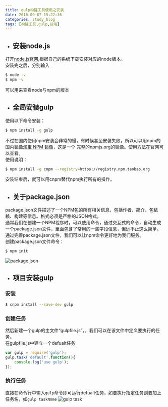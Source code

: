 ```yaml
---
title: gulp构建工具使用之安装
date: 2016-09-07 15:22:36
categories: study_blog
tags: [构建工具,gulp,前端]
---
```


* ## 安装node.js

打开[node.js官网](https://nodejs.org/en/),根据自己的系统下载安装对应的node版本。  
安装完之后，分别输入
``` bash
$ node -v
$ npm -v
```
可以用来查看node与npm的版本
<!-- more -->
* ## 全局安装gulp

使用以下命令安装：
```bash
$ npm install -g gulp
```
不过在国内使用npm安装会非常的慢，有时候甚至安装失败，所以可以用npm的国内镜像[淘宝 NPM 镜像](https://npm.taobao.org/)，这是一个
完整的npmjs.org的镜像。使用方法在官网可以查看。  
使用说明：
```bash
$ npm install -g cnpm --registry=https://registry.npm.taobao.org
```
安装结束后，就可以用cnpm替代npm执行所有的操作。

* ## 关于package.json

package.json文件描述了一个NPM包的所有相关信息，包括作者、简介、包依赖、构建等信息。格式必须是严格的JSON格式。  
通常我们在创建一个NPM程序时，可以使用命令，通过交互式的命令，自动生成一个package.json文件，里面包含了常用的一些字段信息，但远不止这么简单。
通过完善package.json文件，我们可以让npm命令更好地为我们服务。  
创建package.json文件命令：
```bash
$ npm init
```
![package.json](http://od4k4xerr.bkt.clouddn.com/gulp_use_start_packageJsonShow.png)

* ## 项目安装gulp

### 安装

```bash
$ cnpm install --save-dev gulp
```
### 创建任务

然后新建一个gulp的主文件“gulpfile.js”，，我们可以在该文件中定义要执行的任务。  
在gulpfile.js中建立一个defualt任务
```javascript
var gulp = require('gulp');
gulp.task('default',function(){
    console.log('use gulp');
});
```
### 执行任务

直接在命令行中输入`gulp`命令即可运行defualt任务，如要执行指定任务则要加上任务名，如`gulp taskNmme`
![gulp task](http://od4k4xerr.bkt.clouddn.com/gulp_use_start_gulpTaskShow.png)